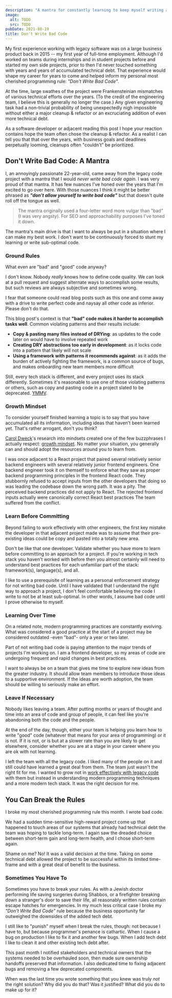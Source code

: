 ```yaml
---
description: "A mantra for constantly learning to keep myself writing at my best."
image:
  alt: TODO
  src: TODO
pubDate: 2021-08-19
title: Don't Write Bad Code
---
```


My first experience working with legacy software was on a large business product back in 2015 -- my first year of full-time employment.
Although I'd worked on teams during internships and in student projects before and started my own side projects, prior to then I'd never touched something with years and years of accumulated technical debt.
That experience would shape my career for years to come and helped inform my personal most cherished programming rule: _"Don't Write Bad Code"_.

At the time, large swathes of the project were Frankensteinian mismatches of various technical efforts over the years.
(To the credit of the engineering team, I believe this is generally no longer the case.)
Any given engineering task had a non-trivial probability of being unexpectedly nigh impossible without either a major cleanup & refactor or an excruciating addition of even more technical debt.

As a software developer or adjacent reading this post I hope your reaction contains hope the team often chose the cleanup & refactor.
As a realist I can tell you that that over the years, with business goals and deadlines perpetually looming, cleanups often "couldn't" be prioritized.

## Don't Write Bad Code: A Mantra

I, an annoyingly passionate 22-year-old, came away from the legacy code project with a mantra that I would _never write bad code again_.
I was very proud of that mantra.
It has few nuances I've honed over the years that I'm excited to go over here.
With those nuances I think it might be better phrased as _**"don't allow yourself to write bad code"**_ but that doesn't quite roll off the tongue as well.

> The mantra originally used a four-letter word more vulgar than "bad" (I was very angsty).
> For SEO and approachability purposes I've toned it down.

The mantra's main drive is that I want to always be put in a situation where I can make my best work.
I don't want to be continuously forced to stunt my learning or write sub-optimal code.

### Ground Rules

What even are "bad" and "good" code anyway?

I don't know.
Nobody _really_ knows how to define code quality.
We can look at a pull request and suggest alternate ways to accomplish some results, but such reviews are always subjective and sometimes wrong.

I fear that someone could read blog posts such as this one and come away with a drive to write perfect code and naysay all other code as inferior.
Please don't do that.

This blog post's context is that **"bad" code makes it harder to accomplish tasks well**.
Common violating patterns and their results include:

- **Copy & pasting many files instead of DRYing**: as updates to the code later on would have to involve repeated work
- **Creating DRY abstractions too early in development**: as it locks code into a pattern that likely will not scale
- **Using a framework with patterns it recommends against**: as it adds the burden of actively fighting the framework, is a common source of bugs, and makes onboarding new team members more difficult

Still, every tech stack is different, and every project uses its stack differently.
Sometimes it's reasonable to use one of those violating patterns or others, such as copy and pasting code in a project slated to be deprecated.
[YMMV](https://en.wiktionary.org/wiki/your_mileage_may_vary#Phrase).

### Growth Mindset

To consider yourself finished learning a topic is to say that you have accumulated all its information, including ideas that haven't been learned yet.
That's rather arrogant, don't you think?

[Carol Dweck](https://en.wikipedia.org/wiki/Carol_Dweck)'s research into mindsets created one of the few buzzphrases I actually respect: [growth mindset](https://en.wikipedia.org/wiki/Mindset#Fixed_and_growth_mindset).
No matter your situation, you generally can and should adopt the resources around you to learn from.

I was once adjacent to a React project that paired several relatively senior backend engineers with several relatively junior frontend engineers.
One backend engineer took it on themself to enforce what they saw as proper backend programming principles in the frontend React code.
They stubbornly refused to accept inputs from the other developers that doing so was leading the codebase down the wrong path.
It was a pity.
The perceived backend practices did not apply to React.
The rejected frontend inputs actually were canonically correct React best practices
The team suffered from the conflict.

### Learn Before Committing

Beyond failing to work effectively with other engineers, the first key mistake the developer in that adjacent project made was to assume that their pre-existing ideas could be copy and pasted into a totally new area.

Don't be like that one developer.
Validate whether you have more to learn before committing to an approach for a project.
If you're working in tech stack you haven't worked with before then you almost certainly will need to understand best practices for each unfamiliar part of the stack: framework(s), language(s), and all.

I like to use a prerequisite of learning as a personal enforcement strategy for not writing bad code.
Until I have validated that I understand the right way to approach a project, I don't feel comfortable believing the code I write to not be at least sub-optimal.
In other words, I assume bad code until I prove otherwise to myself.

### Learning Over Time

On a related note, modern programming practices are constantly evolving.
What was considered a good practice at the start of a project may be considered outdated -even "bad"- only a year or two later.

Part of not writing bad code is paying attention to the major trends of projects I'm working on.
I am a frontend developer, so my areas of code are undergoing frequent and rapid changes in best practices.

I want to always be on a team that gives me time to explore new ideas from the greater industry.
It should allow team members to introduce those ideas to a supportive environment.
If the ideas are worth adoption, the team should be willing to seriously make an effort.

### Leave If Necessary

Nobody likes leaving a team.
After putting months or years of thought and time into an area of code and group of people, it can feel like you're abandoning both the code and the people.

At the end of the day, though, either your team is helping you learn how to write "good" code (whatever that means for your area of programming) or it is not.
If it is not, or is but at a slower rate than you are likely to get elsewhere, consider whether you are at a stage in your career where you are ok with not learning.

I left the team with all the legacy code.
I liked many of the people on it and still could have learned a great deal from them.
The team just wasn't the right fit for me.
I wanted to grow not in [work effectively with legacy code](https://www.oreilly.com/library/view/working-effectively-with/0131177052) with them but instead in understanding modern programming techniques and a more modern tech stack.
It was the right decision for me.

## You Can Break the Rules

I broke my most cherished programming rule this month.
I wrote bad code.

We had a sudden time-sensitive high-reward project come up that happened to touch areas of our systems that already had technical debt the team was hoping to tackle long-term.
I again saw the dreaded choice between short-term gain and long-term health, and I chose short-term again.

Shame on me?
No!
It was a valid decision at the time.
Taking on some technical debt allowed the project to be successful within its limited time-frame and with a great deal of benefit to the business.

### Sometimes You Have To

Sometimes you have to break your rules.
As with a Jewish doctor performing life saving surgeries during Shabbos, or a firefighter breaking down a stranger's door to save their life, all reasonably written rules contain escape hatches for emergencies.
In my much less critical case I broke my _"Don't Write Bad Code"_ rule because the business opportunity far outweighed the downsides of the added tech debt.

I still like to "punish" myself when I break the rules, though: not because I have to, but because programmer's penance is cathartic.
When I cause a bug on production I like to fix it and another few bugs.
When I add tech debt I like to clean it and other existing tech debt after.

This past month I notified stakeholders and technical owners that the systems needed to be overhauled soon, then made sure ownership handoffs preserved that information.
I also dedicated time to fixing adjacent bugs and removing a few deprecated components.

When was the last time you wrote something that you knew was truly _not_ the right solution?
Why did you do that?
Was it justified?
What did you do to make up for it?

